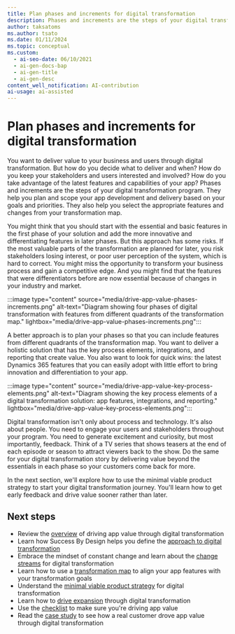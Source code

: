 ```yaml
---
title: Plan phases and increments for digital transformation
description: Phases and increments are the steps of your digital transformation program. Learn how to plan them to deliver value, engage stakeholders, and adopt new features.
author: taksatoms
ms.author: tsato
ms.date: 01/11/2024
ms.topic: conceptual
ms.custom:
  - ai-seo-date: 06/10/2021
  - ai-gen-docs-bap
  - ai-gen-title
  - ai-gen-desc
content_well_notification: AI-contribution
ai-usage: ai-assisted
---
```


# Plan phases and increments for digital transformation

You want to deliver value to your business and users through digital transformation. But how do you decide what to deliver and when? How do you keep your stakeholders and users interested and involved? How do you take advantage of the latest features and capabilities of your app? Phases and increments are the steps of your digital transformation program. They help you plan and scope your app development and delivery based on your goals and priorities. They also help you select the appropriate features and changes from your transformation map.

You might think that you should start with the essential and basic features in the first phase of your solution and add the more innovative and differentiating features in later phases. But this approach has some risks. If the most valuable parts of the transformation are planned for later, you risk stakeholders losing interest, or poor user perception of the system, which is hard to correct. You might miss the opportunity to transform your business process and gain a competitive edge. And you might find that the features that were differentiators before are now essential because of changes in your industry and market.

:::image type="content" source="media/drive-app-value-phases-increments.png" alt-text="Diagram showing four phases of digital transformation with features from different quadrants of the transformation map." lightbox="media/drive-app-value-phases-increments.png":::

A better approach is to plan your phases so that you can include features from different quadrants of the transformation map. You want to deliver a holistic solution that has the key process elements, integrations, and reporting that create value. You also want to look for quick wins: the latest Dynamics 365 features that you can easily adopt with little effort to bring innovation and differentiation to your app.

:::image type="content" source="media/drive-app-value-key-process-elements.png" alt-text="Diagram showing the key process elements of a digital transformation solution: app features, integrations, and reporting." lightbox="media/drive-app-value-key-process-elements.png":::

Digital transformation isn't only about process and technology. It's also about people. You need to engage your users and stakeholders throughout your program. You need to generate excitement and curiosity, but most importantly, feedback. Think of a TV series that shows teasers at the end of each episode or season to attract viewers back to the show. Do the same for your digital transformation story by delivering value beyond the essentials in each phase so your customers come back for more.

In the next section, we'll explore how to use the minimal viable product strategy to start your digital transformation journey. You'll learn how to get early feedback and drive value sooner rather than later.

## Next steps

- Review the [overview](drive-app-value.md) of driving app value through digital transformation
- Learn how Success By Design helps you define the [approach to digital transformation](drive-app-value-approach-to-digital-transformation.md)
- Embrace the mindset of constant change and learn about the [change streams](drive-app-value-change-streams.md) for digital transformation
- Learn how to use a [transformation map](drive-app-value-transformation-map.md) to align your app features with your transformation goals
- Understand the [minimal viable product strategy](drive-app-value-minimal-viable-product-strategy.md) for digital transformation
- Learn how to [drive expansion](drive-app-value-drive-expansion.md) through digital transformation
- Use the [checklist](drive-app-value-checklist.md) to make sure you're driving app value
- Read the [case study](drive-app-value-case-study.md) to see how a real customer drove app value through digital transformation
